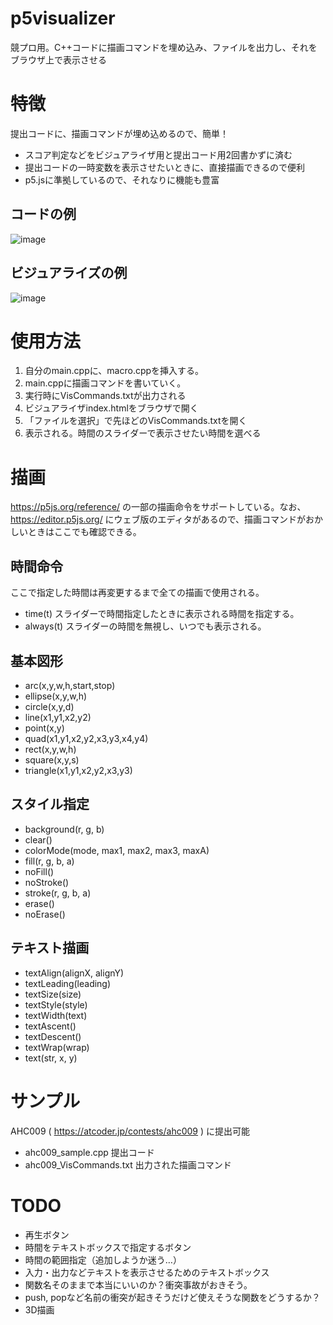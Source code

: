 # p5visualizer
競プロ用。C++コードに描画コマンドを埋め込み、ファイルを出力し、それをブラウザ上で表示させる

# 特徴
提出コードに、描画コマンドが埋め込めるので、簡単！
* スコア判定などをビジュアライザ用と提出コード用2回書かずに済む
* 提出コードの一時変数を表示させたいときに、直接描画できるので便利
* p5.jsに準拠しているので、それなりに機能も豊富

## コードの例
![image](https://github.com/shindannin/p5visualizer/assets/8682966/e6c0f8a0-d079-4e4e-b352-a9ffc9f6533c)

## ビジュアライズの例
![image](https://github.com/shindannin/p5visualizer/assets/8682966/f12b250d-208f-4f07-b8cc-902696f0ae24)

# 使用方法
1. 自分のmain.cppに、macro.cppを挿入する。
2. main.cppに描画コマンドを書いていく。
3. 実行時にVisCommands.txtが出力される
4. ビジュアライザindex.htmlをブラウザで開く
5. 「ファイルを選択」で先ほどのVisCommands.txtを開く
6. 表示される。時間のスライダーで表示させたい時間を選べる

# 描画
https://p5js.org/reference/ の一部の描画命令をサポートしている。なお、https://editor.p5js.org/ にウェブ版のエディタがあるので、描画コマンドがおかしいときはここでも確認できる。

## 時間命令
 ここで指定した時間は再変更するまで全ての描画で使用される。
* time(t) スライダーで時間指定したときに表示される時間を指定する。
* always(t) スライダーの時間を無視し、いつでも表示される。

## 基本図形
* arc(x,y,w,h,start,stop)
* ellipse(x,y,w,h)
* circle(x,y,d)
* line(x1,y1,x2,y2)
* point(x,y)
* quad(x1,y1,x2,y2,x3,y3,x4,y4)
* rect(x,y,w,h)
* square(x,y,s)
* triangle(x1,y1,x2,y2,x3,y3)

## スタイル指定
* background(r, g, b)
* clear()
* colorMode(mode, max1, max2, max3, maxA)
* fill(r, g, b, a)
* noFill()
* noStroke()
* stroke(r, g, b, a)
* erase()
* noErase()

## テキスト描画
* textAlign(alignX, alignY)
* textLeading(leading)
* textSize(size)
* textStyle(style)
* textWidth(text)
* textAscent()
* textDescent()
* textWrap(wrap)
* text(str, x, y)

# サンプル
AHC009 ( https://atcoder.jp/contests/ahc009 ) に提出可能
* ahc009_sample.cpp 提出コード
* ahc009_VisCommands.txt 出力された描画コマンド

# TODO
* 再生ボタン
* 時間をテキストボックスで指定するボタン
* 時間の範囲指定（追加しようか迷う…）
* 入力・出力などテキストを表示させるためのテキストボックス
* 関数名そのままで本当にいいのか？衝突事故がおきそう。
* push, popなど名前の衝突が起きそうだけど使えそうな関数をどうするか？
* 3D描画

